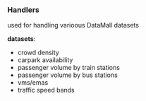 ### Handlers
used for handling varioous DataMall datasets

**datasets**:

- crowd density
- carpark availability
- passenger volume by train stations
- passenger volume by bus stations
- vms/emas
- traffic speed bands 

